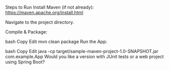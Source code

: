 Steps to Run
Install Maven (if not already): https://maven.apache.org/install.html

Navigate to the project directory.

Compile & Package:

bash
Copy
Edit
mvn clean package
Run the App:

bash
Copy
Edit
java -cp target/sample-maven-project-1.0-SNAPSHOT.jar com.example.App
Would you like a version with JUnit tests or a web project using Spring Boot?
